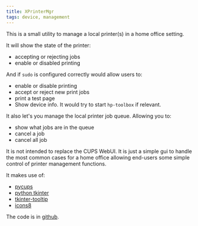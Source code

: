 ```yaml
---
title: XPrinterMgr
tags: device, management
---
```

This is a small utility to manage a local printer(s) in
a home office setting.

It will show the state of the printer:

- accepting or rejecting jobs
- enable or disabled printing

And if `sudo` is configured correctly would allow users to:

- enable or disable printing
- accept or reject new print jobs
- print a test page
- Show device info.  It would try to start `hp-toolbox` if relevant.

It also let's you manage the local printer job queue.  Allowing you to:

- show what jobs are in the queue
- cancel a job
- cancel all job

It is not intended to replace the CUPS WebUI.  It is just a simple
gui to handle the most common cases for a home office allowing
end-users some simple control of printer management functions.

It makes use of:

- [pycups][pycups]
- [python tkinter][tkinter]
- [tkinter-tooltip][tooltip]
- [icons8][icons8]

The code is in [github](https://github.com/alejandroliu/0ink.net/tree/master/snippets/xprtmgr).

  [tooltip]: https://github.com/gnikit/tkinter-tooltip
  [tkinter]: https://docs.python.org/3/library/tkinter.html
  [pycups]: https://github.com/OpenPrinting/pycups
  [icons8]: https://icons8.com/


